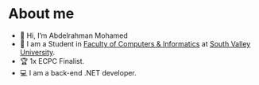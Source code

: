<h1>About me</h1>
<ul>
  <li>👋 Hi, I’m Abdelrahman Mohamed</li>
  <li>🏫 I am a Student in <a href="https://www.svu.edu.eg/faculties/fci/en/home-page-en/">Faculty of Computers & Informatics</a> at
  <a href="https://www.svu.edu.eg/ar/">South Valley University</a>.</li>
  <li>🏆 1x ECPC Finalist.</li>
  <li>💻 I am a back-end .NET developer.</li>
</ul>

<!---
Abdelrahman-Erian/Abdelrahman-Erian is a ✨ special ✨ repository because its `README.md` (this file) appears on your GitHub profile.
You can click the Preview link to take a look at your changes.
--->
